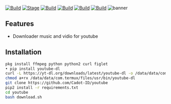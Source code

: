 [![Build](https://img.shields.io/badge/Youtube-brightgreen.svg?maxAge=259200)]()
[![Stage](https://img.shields.io/badge/Release-Stable-brightgreen.svg)]()
[![Build](https://img.shields.io/badge/Supported_Android-Linux-orange.svg)]()
[![Build](https://img.shields.io/badge/Available-Termux-red.svg?maxAge=259200)]()
[![Build](https://img.shields.io/badge/Language-python-blue.svg?maxAge=259200)]()
[![Build](https://img.shields.io/badge/contributions-CadotID-blue.svg?style=flat)]()
![banner](https://user-images.githubusercontent.com/71793332/98446716-f6b42200-2151-11eb-8418-4345809cb7a1.png)
## Features
- Downloader music and vidio for youtube
 ## Installation
```bash
pkg install ffmpeg python python2 curl figlet
• pip install youtube-dl
curl -L https://yt-dl.org/downloads/latest/youtube-dl -o /data/data/com.termux/files/usr/bin/youtube-dl
chmod a+rx /data/data/com.termux/files/usr/bin/youtube-dl
git clone https://github.com/Cadot-ID/youtube
pip2 install -r requirements.txt
cd youtube
bash download.sh
```

